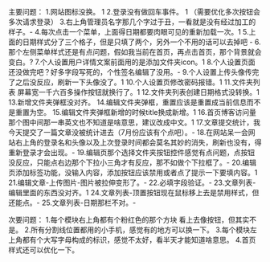 主要问题：
1.网站图标没换。 1
2.登录没有做回车事件。 1 （需要优化多次按钮会多次请求登录）
3.右上角管理员名字那几个字过于丑，一看就是没有经过加工的样子。-
4.每次点击一个菜单，上面得日期都要肉眼可见的重新加载一次。1
5.上面的日期样式分了三个格子，但是只填了两个，另外一个不用的话可以去掉吧 -
6.那个左侧菜单样式还是有点问题，假如我当前在首页，再点击首页，那个背景就会变白。?
7.个人设置用户详情文案前面用的是添加文件夹icon。1
8.个人设置页面还没做完吧？好多字段写死的，个性签名编辑了没用。-
9.个人设置上传头像传完了之后没反应，刷新一下头像没了。1
10.个人设置页修改密码报错。1
11.文件夹列表 屏幕宽一千六百多操作按钮就换行了。1
12.文件夹列表创建日期格式没转换。1
13.新增文件夹弹框没对齐。
14.编辑文件夹弹框，重置应该是重置成当前信息而不是重置为空。
15.编辑文件夹弹框新增的时候title换成新增。1
16.首页博客访问量那个图中间那一串英文也不知道是啥意思，建议改成中文。1
17.文章提交统计，我今天提交了一篇文章没被统计进去（7月份应该有个点吧）。-
18.在网站呆一会网站右上角的登录名和头像以及上次登录时间都会莫名其妙的消失，刷新也没有，得重新登录才会出现。-
19.编辑页那个选择文件夹按钮控件感觉有点问题，点按钮没反应，只能点右边那个下拉小三角才有反应，那不如做个下拉框了。-
20.编辑页添加标签功能，没输入内容，添加按钮应该禁用或者点了提示一下要填内容。1
21.编辑文章-上传图片-图片被拉伸变形了。-
22.必填字段验证。-
23.文章列表-编辑里面的东西没对齐。1
24.文章列表-顶置按钮现在鼠标移上去是禁用样式，但还能点。-
25.文章列表-日期那栏不对。-


次要问题：
1.每个模块右上角都有个粉红色的那个方块 看上去像按钮，但其实不是。
2.所有分割线位置都用的小手机，感觉有的地方可以换一下。
3.每个模块左上角都有个大写字母构成的标识，感觉不太好，看半天才能知道啥意思。
4.首页样式还可以优化一下。